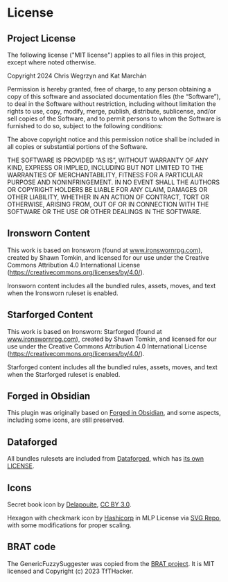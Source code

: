 # License

## Project License

The following license ("MIT license") applies to all files in this project, except where noted otherwise.

Copyright 2024 Chris Wegrzyn and Kat Marchán

Permission is hereby granted, free of charge, to any person obtaining a copy
of this software and associated documentation files (the “Software”), to deal
in the Software without restriction, including without limitation the rights
to use, copy, modify, merge, publish, distribute, sublicense, and/or sell
copies of the Software, and to permit persons to whom the Software is
furnished to do so, subject to the following conditions:

The above copyright notice and this permission notice shall be included in all
copies or substantial portions of the Software.

THE SOFTWARE IS PROVIDED “AS IS”, WITHOUT WARRANTY OF ANY KIND, EXPRESS OR
IMPLIED, INCLUDING BUT NOT LIMITED TO THE WARRANTIES OF MERCHANTABILITY,
FITNESS FOR A PARTICULAR PURPOSE AND NONINFRINGEMENT. IN NO EVENT SHALL THE
AUTHORS OR COPYRIGHT HOLDERS BE LIABLE FOR ANY CLAIM, DAMAGES OR OTHER
LIABILITY, WHETHER IN AN ACTION OF CONTRACT, TORT OR OTHERWISE, ARISING FROM,
OUT OF OR IN CONNECTION WITH THE SOFTWARE OR THE USE OR OTHER DEALINGS IN THE
SOFTWARE.

## Ironsworn Content

This work is based on Ironsworn (found at www.ironswornrpg.com), created by
Shawn Tomkin, and licensed for our use under the Creative Commons Attribution
4.0 International License (https://creativecommons.org/licenses/by/4.0/).

Ironsworn content includes all the bundled rules, assets, moves, and text when
the Ironsworn ruleset is enabled.

## Starforged Content

This work is based on Ironsworn: Starforged (found at www.ironswornrpg.com),
created by Shawn Tomkin, and licensed for our use under the Creative Commons
Attribution 4.0 International License
(https://creativecommons.org/licenses/by/4.0/).

Starforged content includes all the bundled rules, assets, moves, and text when
the Starforged ruleset is enabled.

## Forged in Obsidian

This plugin was originally based on [Forged in
Obsidian](https://github.com/ericbright2002/Forged_in_Obsidian), and some
aspects, including some icons, are still preserved.

## Dataforged

All bundles rulesets are included from
[Dataforged](https://github.com/rsek/dataforged), which has [its own
LICENSE](https://github.com/rsek/dataforged/blob/main/LICENSE.md).

## Icons

Secret book icon by [Delapouite](https://delapouite.com/), [CC BY
3.0](http://creativecommons.org/licenses/by/3.0/).

Hexagon with checkmark icon by
[Hashicorp](https://github.com/hashicorp/design-system/) in MLP License via
[SVG Repo](https://www.svgrepo.com/), with some modifications for proper
scaling.

## BRAT code

The GenericFuzzySuggester was copied from the [BRAT
project](https://github.com/TfTHacker/obsidian42-brat/blob/60c83d083ed8e65943f52a9cd061a1fb47c8e5b0/src/ui/GenericFuzzySuggester.ts).
It is MIT licensed and Copyright (c) 2023 TfTHacker.
